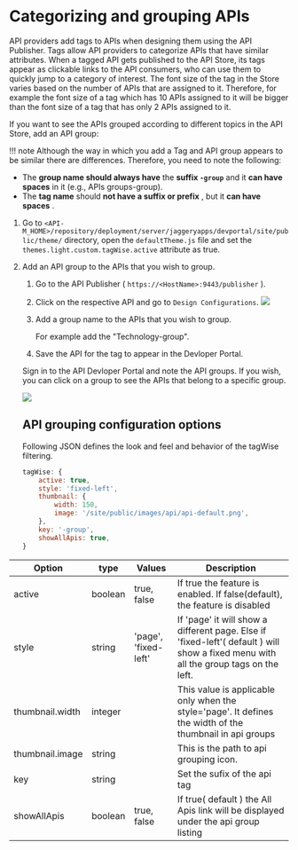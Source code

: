 # Categorizing and grouping APIs

API providers add tags to APIs when designing them using the API Publisher. Tags allow API providers to categorize APIs that have similar attributes. When a tagged API gets published to the API Store, its tags appear as clickable links to the API consumers, who can use them to quickly jump to a category of interest. The font size of the tag in the Store varies based on the number of APIs that are assigned to it. Therefore, for example the font size of a tag which has 10 APIs assigned to it will be bigger than the font size of a tag that has only 2 APIs assigned to it.

If you want to see the APIs grouped according to different topics in the API Store, add an API group:

!!! note
Although the way in which you add a Tag and API group appears to be similar there are differences. Therefore, you need to note the following:

-   The **group name should always have** the **suffix `-group`** and it **can have spaces** in it (e.g., APIs groups-group).
-   The **tag name** should **not have a suffix or prefix** , but it **can have spaces** .


1.  Go to  `<API-M_HOME>/repository/deployment/server/jaggeryapps/devportal/site/public/theme/` directory, open the `defaultTheme.js` file and set the `themes.light.custom.tagWise.active` attribute as true.
2.  Add an API group to the APIs that you wish to group.
    1.  Go to the API Publisher ( `https://<HostName>:9443/publisher` ).
    2.  Click on the respective API and go to `Design Configurations`.
    [ ![](../../../../../assets/img/Learn/categorizing-and-grouping-apis-publisher.png) ](../../../../../assets/img/Learn/categorizing-and-grouping-apis-publisher.png)
    3.  Add a group name to the APIs that you wish to group.

        For example add the "Technology-group".

    4.  Save the API for the tag to appear in the Devloper Portal.


    Sign in to the API Devloper Portal and note the API groups.
    If you wish, you can click on a group to see the APIs that belong to a specific group.

    [ ![](../../../../../assets/img/Learn/categorizing-and-grouping-apis-group-list-view.png) ](../../../../../assets/img/Learn/categorizing-and-grouping-apis-group-list-view.png)

    ## API grouping configuration options

    Following JSON defines the look and feel and behavior of the tagWise filtering.

    ``` js
    tagWise: {
        active: true,
        style: 'fixed-left', 
        thumbnail: {
            width: 150,
            image: '/site/public/images/api/api-default.png',
        },
        key: '-group',
        showAllApis: true,
    }
    ```

| Option | type | Values | Description |
| ------ | -- | ----------- | ----------- |
| active | boolean | true, false | If true the feature is enabled. If false(default), the feature is disabled  |
| style   | string | 'page', 'fixed-left' | If 'page' it will show a different page. Else if 'fixed-left'( default ) will show a fixed menu with all the group tags on the left.  |
|thumbnail.width | integer | |  This value is applicable only when the style='page'. It defines the width of the thumbnail in api groups |
| thumbnail.image | string | | This is the path to api grouping icon. |
| key | string | | Set the sufix of the api tag |
| showAllApis | boolean | true, false | If true( default ) the All Apis link will be displayed under the api group listing |





